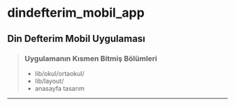 # dindefterim_mobil_app


## Din Defterim Mobil Uygulaması

> ### Uygulamanın Kısmen Bitmiş Bölümleri
> - lib/okul/ortaokul/
> - lib/layout/
> - anasayfa tasarım
----
